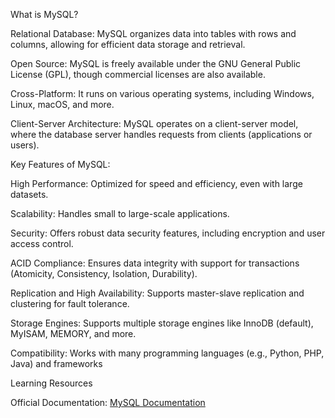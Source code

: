 What is MySQL?

Relational Database: MySQL organizes data into tables with rows and columns, allowing for efficient data storage and retrieval.

Open Source: MySQL is freely available under the GNU General Public License (GPL), though commercial licenses are also available.

Cross-Platform: It runs on various operating systems, including Windows, Linux, macOS, and more.

Client-Server Architecture: MySQL operates on a client-server model, where the database server handles requests from clients (applications or users).

Key Features of MySQL:

High Performance: Optimized for speed and efficiency, even with large datasets.

Scalability: Handles small to large-scale applications.

Security: Offers robust data security features, including encryption and user access control.

ACID Compliance: Ensures data integrity with support for transactions (Atomicity, Consistency, Isolation, Durability).

Replication and High Availability: Supports master-slave replication and clustering for fault tolerance.

Storage Engines: Supports multiple storage engines like InnoDB (default), MyISAM, MEMORY, and more.

Compatibility: Works with many programming languages (e.g., Python, PHP, Java) and frameworks

Learning Resources

Official Documentation: [MySQL Documentation](https://dev.mysql.com/doc/)
